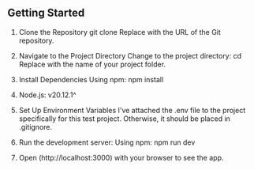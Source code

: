 ## Getting Started

1. Clone the Repository
git clone <repository-url>
Replace <repository-url> with the URL of the Git repository.

2. Navigate to the Project Directory
Change to the project directory:
cd <project-directory>
Replace <project-directory> with the name of your project folder.

3. Install Dependencies
Using npm:
npm install

4. Node.js:
v20.12.1^

5. Set Up Environment Variables
I've attached the .env file to the project specifically for this test project. Otherwise, it should be placed in .gitignore.

6. Run the development server:
Using npm:
npm run dev

7. Open (http://localhost:3000) with your browser to see the app.
